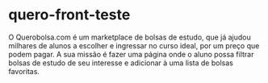 # quero-front-teste
O Querobolsa.com é um marketplace de bolsas de estudo, que já ajudou milhares de alunos a escolher e ingressar no curso ideal, por um preço que podem pagar. A sua missão é fazer uma página onde o aluno possa filtrar bolsas de estudo de seu interesse e adicionar à uma lista de bolsas favoritas.
